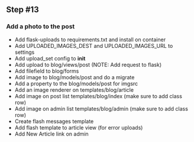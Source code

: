 ## Step #13

### Add a photo to the post
- Add flask-uploads to requirements.txt and install on container
- Add UPLOADED_IMAGES_DEST and UPLOADED_IMAGES_URL to settings
- Add upload_set config to __init__
- Add upload to blog/views/post (NOTE: Add request to flask)
- Add filefield to blog/forms
- Add image to blog/models/post and do a migrate
- Add a property to the blog/models/post for imgsrc
- Add an image renderer on templates/blog/article
- Add image on post list templates/blog/index (make sure to add class row)
- Add image on admin list templates/blog/admin (make sure to add class row)
- Create flash messages template
- Add flash template to article view (for error uploads)
- Add New Article link on admin
